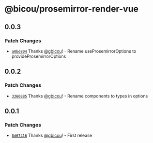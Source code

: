 # @bicou/prosemirror-render-vue

## 0.0.3

### Patch Changes

- [`a0bd804`](https://github.com/gbicou/prosemirror-render/commit/a0bd80439351ce96a57d76c7bac45bda3d54ae36) Thanks [@gbicou](https://github.com/gbicou)! - Rename useProsemirrorOptions to provideProsemirrorOptions

## 0.0.2

### Patch Changes

- [`3360885`](https://github.com/gbicou/prosemirror-render/commit/336088566980e1738bd087e982d7c749c0e120dd) Thanks [@gbicou](https://github.com/gbicou)! - Rename components to types in options

## 0.0.1

### Patch Changes

- [`8d67416`](https://github.com/gbicou/prosemirror-render/commit/8d67416cb051bb62fbea9ec528046502a24df649) Thanks [@gbicou](https://github.com/gbicou)! - First release
